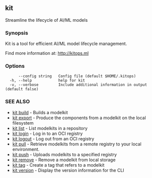 ## kit

Streamline the lifecycle of AI/ML models

### Synopsis

Kit is a tool for efficient AI/ML model lifecycle management.
     
Find more information at: http://kitops.ml

### Options

```
      --config string   Config file (default $HOME/.kitops)
  -h, --help            help for kit
  -v, --verbose         Include additional information in output (default false)
```

### SEE ALSO

* [kit build](kit_build.md)	 - Builds a modelkit
* [kit export](kit_export.md)	 - Produce the components from a modelkit on the local filesystem
* [kit list](kit_list.md)	 - List modelkits in a repository
* [kit login](kit_login.md)	 - Log in to an OCI registry
* [kit logout](kit_logout.md)	 - Log out from an OCI registry
* [kit pull](kit_pull.md)	 - Retrieve modelkits from a remote registry to your local environment.
* [kit push](kit_push.md)	 - Uploads modelkits to a specified registry
* [kit remove](kit_remove.md)	 - Remove a modelkit from local storage
* [kit tag](kit_tag.md)	 - Create a tag that refers to a modelkit
* [kit version](kit_version.md)	 - Display the version information for the CLI

